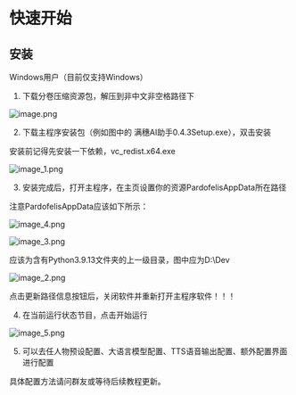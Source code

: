 # 快速开始

## 安装

Windows用户（目前仅支持Windows）

1. 下载分卷压缩资源包，解压到非中文非空格路径下

![image.png](image.png)

2. 下载主程序安装包（例如图中的 满穗AI助手0.4.3Setup.exe），双击安装

安装前记得先安装一下依赖，vc_redist.x64.exe

![image_1.png](image_1.png)

3. 安装完成后，打开主程序，在主页设置你的资源PardofelisAppData所在路径

注意PardofelisAppData应该如下所示：

![image_4.png](image_4.png)

![image_3.png](image_3.png)

应该为含有Python3.9.13文件夹的上一级目录，图中应为D:\Dev

![image_2.png](image_2.png)

点击更新路径信息按钮后，关闭软件并重新打开主程序软件！！！

4. 在当前运行状态节目，点击开始运行

![image_5.png](image_5.png)

5. 可以去任人物预设配置、大语言模型配置、TTS语音输出配置、额外配置界面进行配置

具体配置方法请问群友或等待后续教程更新。
